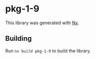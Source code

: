 # pkg-1-9

This library was generated with [Nx](https://nx.dev).

## Building

Run `nx build pkg-1-9` to build the library.

